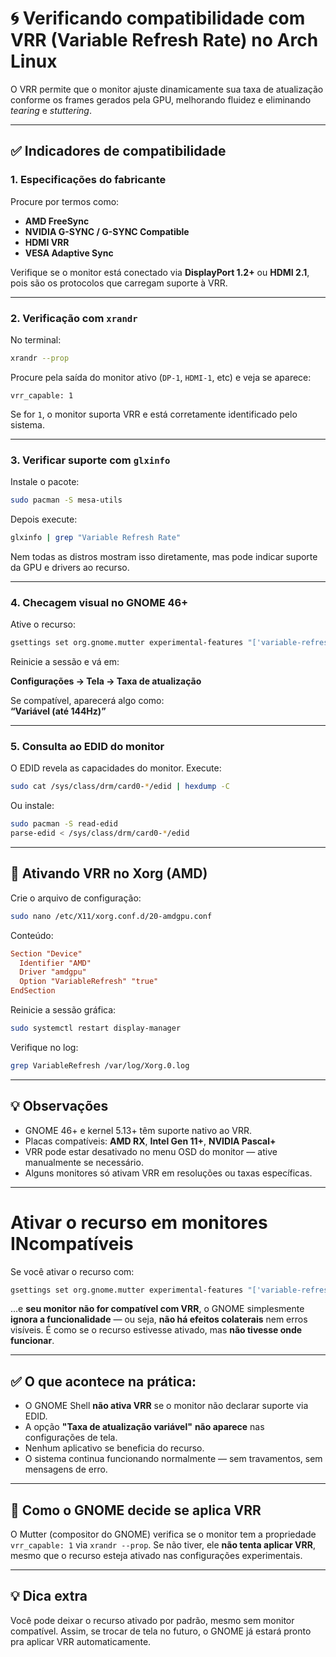 # 🌀 Verificando compatibilidade com VRR (Variable Refresh Rate) no Arch Linux

O VRR permite que o monitor ajuste dinamicamente sua taxa de atualização conforme os frames gerados pela GPU, melhorando fluidez e eliminando *tearing* e *stuttering*.

---

## ✅ Indicadores de compatibilidade

### 1. Especificações do fabricante

Procure por termos como:

- **AMD FreeSync**
- **NVIDIA G-SYNC / G-SYNC Compatible**
- **HDMI VRR**
- **VESA Adaptive Sync**

Verifique se o monitor está conectado via **DisplayPort 1.2+** ou **HDMI 2.1**, pois são os protocolos que carregam suporte à VRR.

---

### 2. Verificação com `xrandr`

No terminal:

```bash
xrandr --prop
```

Procure pela saída do monitor ativo (`DP-1`, `HDMI-1`, etc) e veja se aparece:

```
vrr_capable: 1
```

Se for `1`, o monitor suporta VRR e está corretamente identificado pelo sistema.

---

### 3. Verificar suporte com `glxinfo`

Instale o pacote:

```bash
sudo pacman -S mesa-utils
```

Depois execute:

```bash
glxinfo | grep "Variable Refresh Rate"
```

Nem todas as distros mostram isso diretamente, mas pode indicar suporte da GPU e drivers ao recurso.

---

### 4. Checagem visual no GNOME 46+

Ative o recurso:

```bash
gsettings set org.gnome.mutter experimental-features "['variable-refresh-rate']"
```

Reinicie a sessão e vá em:

**Configurações → Tela → Taxa de atualização**

Se compatível, aparecerá algo como:  
**“Variável (até 144Hz)”**

---

### 5. Consulta ao EDID do monitor

O EDID revela as capacidades do monitor. Execute:

```bash
sudo cat /sys/class/drm/card0-*/edid | hexdump -C
```

Ou instale:

```bash
sudo pacman -S read-edid
parse-edid < /sys/class/drm/card0-*/edid
```

---

## 🧰 Ativando VRR no Xorg (AMD)

Crie o arquivo de configuração:

```bash
sudo nano /etc/X11/xorg.conf.d/20-amdgpu.conf
```

Conteúdo:

```conf
Section "Device"
  Identifier "AMD"
  Driver "amdgpu"
  Option "VariableRefresh" "true"
EndSection
```

Reinicie a sessão gráfica:

```bash
sudo systemctl restart display-manager
```

Verifique no log:

```bash
grep VariableRefresh /var/log/Xorg.0.log
```

---

## 💡 Observações

- GNOME 46+ e kernel 5.13+ têm suporte nativo ao VRR.
- Placas compatíveis: **AMD RX**, **Intel Gen 11+**, **NVIDIA Pascal+**
- VRR pode estar desativado no menu OSD do monitor — ative manualmente se necessário.
- Alguns monitores só ativam VRR em resoluções ou taxas específicas.

---
# Ativar o recurso em monitores INcompatíveis

Se você ativar o recurso com:

```bash
gsettings set org.gnome.mutter experimental-features "['variable-refresh-rate']"
```

...e **seu monitor não for compatível com VRR**, o GNOME simplesmente **ignora a funcionalidade** — ou seja, **não há efeitos colaterais** nem erros visíveis. É como se o recurso estivesse ativado, mas **não tivesse onde funcionar**.

---

## ✅ O que acontece na prática:

- O GNOME Shell **não ativa VRR** se o monitor não declarar suporte via EDID.
- A opção **"Taxa de atualização variável"** **não aparece** nas configurações de tela.
- Nenhum aplicativo se beneficia do recurso.
- O sistema continua funcionando normalmente — sem travamentos, sem mensagens de erro.

---

## 🧠 Como o GNOME decide se aplica VRR

O Mutter (compositor do GNOME) verifica se o monitor tem a propriedade `vrr_capable: 1` via `xrandr --prop`. Se não tiver, ele **não tenta aplicar VRR**, mesmo que o recurso esteja ativado nas configurações experimentais.

---

## 💡 Dica extra

Você pode deixar o recurso ativado por padrão, mesmo sem monitor compatível. Assim, se trocar de tela no futuro, o GNOME já estará pronto pra aplicar VRR automaticamente.

